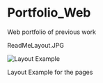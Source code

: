 # Portfolio_Web
Web portfolio of previous work

ReadMeLayout.JPG

![Layout Example](https://raw.githubusercontent.com/DanbiSeo0105/Portfolio_Web/tree/master/Content/ReadMeLayout.JPG)

Layout Example for the pages
